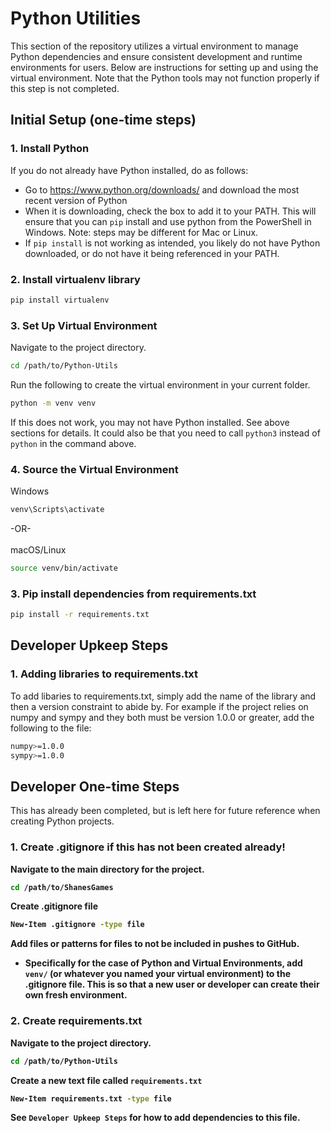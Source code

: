 # Python Utilities

This section of the repository utilizes a virtual environment to manage Python dependencies and ensure consistent development and runtime environments for users. Below are instructions for setting up and using the virtual environment. Note that the Python tools may not function properly if this step is not completed.

## Initial Setup (one-time steps)
### 1. Install Python
If you do not already have Python installed, do as follows:
- Go to https://www.python.org/downloads/ and download the most recent version of Python
- When it is downloading, check the box to add it to your PATH. This will ensure that you can `pip` install and use python from the PowerShell in Windows. Note: steps may be different for Mac or Linux.
- If `pip install` is not working as intended, you likely do not have Python downloaded, or do not have it being referenced in your PATH.

### 2. Install virtualenv library
```bash
pip install virtualenv
```

### 3. Set Up Virtual Environment
Navigate to the project directory.
```bash
cd /path/to/Python-Utils
```

Run the following to create the virtual environment in your current folder.
```bash
python -m venv venv
```
If this does not work, you may not have Python installed. See above sections for details. It could also be that you need to call `python3` instead of `python` in the command above.
  
### 4. Source the Virtual Environment
Windows
```bash
venv\Scripts\activate
```
-OR-<br><br>
macOS/Linux
```bash
source venv/bin/activate
```

### 3. Pip install dependencies from requirements.txt
```bash
pip install -r requirements.txt
```

## Developer Upkeep Steps
### 1. Adding libraries to requirements.txt
To add libaries to requirements.txt, simply add the name of the library and then a version constraint to abide by. For example if the project relies on numpy and sympy and they both must be version 1.0.0 or greater, add the following to the file:
```bash
numpy>=1.0.0
sympy>=1.0.0
```

## Developer One-time Steps
</b>This has already been completed, but is left here for future reference when creating Python projects.<b>
### 1. Create .gitignore if this has not been created already!
Navigate to the main directory for the project.
```bash
cd /path/to/ShanesGames
```

Create .gitignore file
```bash
New-Item .gitignore -type file
```

Add files or patterns for files to not be included in pushes to GitHub.
- Specifically for the case of Python and Virtual Environments, add `venv/` (or whatever you named your virtual environment) to the .gitignore file. This is so that a new user or developer can create their own fresh environment.

### 2. Create requirements.txt
Navigate to the project directory.
```bash
cd /path/to/Python-Utils
```

Create a new text file called `requirements.txt`
```bash
New-Item requirements.txt -type file
```

See `Developer Upkeep Steps` for how to add dependencies to this file.
